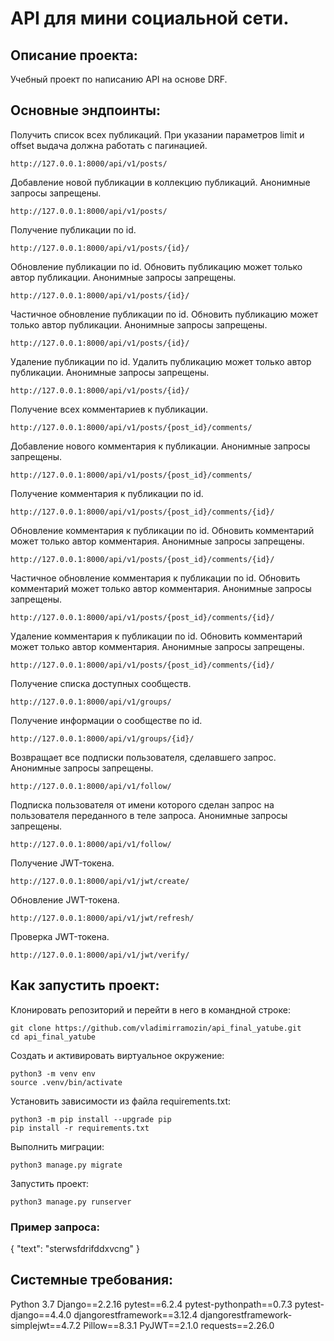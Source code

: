 # API для мини социальной сети.

## Описание проекта:
Учебный проект по написанию API на основе DRF. 

## Основные эндпоинты:
Получить список всех публикаций. При указании параметров limit и offset выдача должна работать с пагинацией.
```
http://127.0.0.1:8000/api/v1/posts/
```
Добавление новой публикации в коллекцию публикаций. Анонимные запросы запрещены.
```
http://127.0.0.1:8000/api/v1/posts/
```
Получение публикации по id.
```
http://127.0.0.1:8000/api/v1/posts/{id}/
```

Обновление публикации по id. Обновить публикацию может только автор публикации. Анонимные запросы запрещены.
```
http://127.0.0.1:8000/api/v1/posts/{id}/
```
Частичное обновление публикации по id. Обновить публикацию может только автор публикации. Анонимные запросы запрещены.
```
http://127.0.0.1:8000/api/v1/posts/{id}/
```
Удаление публикации по id. Удалить публикацию может только автор публикации. Анонимные запросы запрещены.
```
http://127.0.0.1:8000/api/v1/posts/{id}/ 
```
Получение всех комментариев к публикации.
```
http://127.0.0.1:8000/api/v1/posts/{post_id}/comments/ 
```
Добавление нового комментария к публикации. Анонимные запросы запрещены.
```
http://127.0.0.1:8000/api/v1/posts/{post_id}/comments/ 
```
Получение комментария к публикации по id.
```
http://127.0.0.1:8000/api/v1/posts/{post_id}/comments/{id}/
```
Обновление комментария к публикации по id. Обновить комментарий может только автор комментария. Анонимные запросы запрещены.
```
http://127.0.0.1:8000/api/v1/posts/{post_id}/comments/{id}/
```
Частичное обновление комментария к публикации по id. Обновить комментарий может только автор комментария. Анонимные запросы запрещены.
```
http://127.0.0.1:8000/api/v1/posts/{post_id}/comments/{id}/ 
```
Удаление комментария к публикации по id. Обновить комментарий может только автор комментария. Анонимные запросы запрещены.
```
http://127.0.0.1:8000/api/v1/posts/{post_id}/comments/{id}/ 
```
Получение списка доступных сообществ.
```
http://127.0.0.1:8000/api/v1/groups/
```
Получение информации о сообществе по id.
```
http://127.0.0.1:8000/api/v1/groups/{id}/
```
Возвращает все подписки пользователя, сделавшего запрос. Анонимные запросы запрещены.
```
http://127.0.0.1:8000/api/v1/follow/ 
```
Подписка пользователя от имени которого сделан запрос на пользователя переданного в теле запроса. Анонимные запросы запрещены.
```
http://127.0.0.1:8000/api/v1/follow/ 
```
Получение JWT-токена.
```
http://127.0.0.1:8000/api/v1/jwt/create/ 
```
Обновление JWT-токена.
```
http://127.0.0.1:8000/api/v1/jwt/refresh/ 
```
Проверка JWT-токена.
```
http://127.0.0.1:8000/api/v1/jwt/verify/ 
```
## Как запустить проект:

Клонировать репозиторий и перейти в него в командной строке:
```
git clone https://github.com/vladimirramozin/api_final_yatube.git
cd api_final_yatube
```
Cоздать и активировать виртуальное окружение:
```
python3 -m venv env
source .venv/bin/activate
```
Установить зависимости из файла requirements.txt:
```
python3 -m pip install --upgrade pip
pip install -r requirements.txt
```
Выполнить миграции:
```
python3 manage.py migrate
```
Запустить проект:
```
python3 manage.py runserver
```
### Пример запроса:
{
"text": "sterwsfdrifddxvcng"
}

## Системные требования:
Python 3.7
Django==2.2.16
pytest==6.2.4
pytest-pythonpath==0.7.3
pytest-django==4.4.0
djangorestframework==3.12.4
djangorestframework-simplejwt==4.7.2
Pillow==8.3.1
PyJWT==2.1.0
requests==2.26.0

